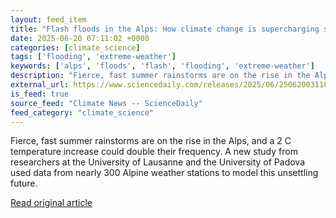 ```yaml
---
layout: feed_item
title: "Flash floods in the Alps: How climate change is supercharging summer storms"
date: 2025-06-20 07:11:02 +0000
categories: [climate_science]
tags: ['flooding', 'extreme-weather']
keywords: ['alps', 'floods', 'flash', 'flooding', 'extreme-weather']
description: "Fierce, fast summer rainstorms are on the rise in the Alps, and a 2 C temperature increase could double their frequency"
external_url: https://www.sciencedaily.com/releases/2025/06/250620031102.htm
is_feed: true
source_feed: "Climate News -- ScienceDaily"
feed_category: "climate_science"
---
```


Fierce, fast summer rainstorms are on the rise in the Alps, and a 2 C temperature increase could double their frequency. A new study from researchers at the University of Lausanne and the University of Padova used data from nearly 300 Alpine weather stations to model this unsettling future.

[Read original article](https://www.sciencedaily.com/releases/2025/06/250620031102.htm)
